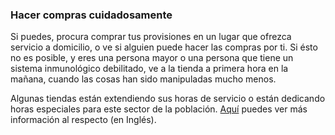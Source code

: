 ### Hacer compras cuidadosamente

Si puedes, procura comprar tus provisiones en un lugar que ofrezca servicio a domicilio, o ve si alguien puede hacer las compras por ti. Si ésto no es posible, y eres una persona mayor o una persona que tiene un sistema inmunológico debilitado, ve a la tienda a primera hora en la mañana, cuando las cosas han sido manipuladas mucho menos. 

Algunas tiendas están extendiendo sus horas de servicio o están dedicando horas especiales para este sector de la población. [Aquí](https://twitter.com/mcuban/status/1239244137834127362) puedes ver más información al respecto (en Inglés).

